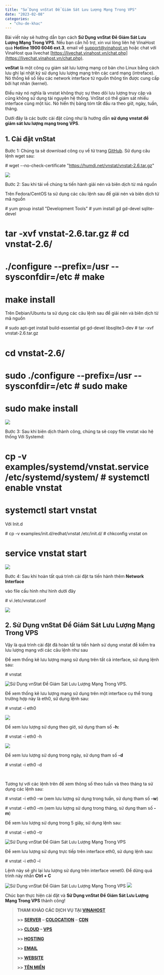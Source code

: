 ```yaml
---
title: "Sử Dụng vnStat Để Giám Sát Lưu Lượng Mạng Trong VPS"
date: "2023-02-08"
categories: 
  - "chu-de-khac"
---
```


Bài viết này sẽ hướng dẫn bạn cách **Sử Dụng vnStat Để Giám Sát Lưu Lượng Mạng Trong VPS**. Nếu bạn cần hỗ trợ, xin vui lòng liên hệ VinaHost qua **Hotline 1900 6046 ext.3**, email về [support@vinahost.vn](mailto:support@vinahost.vn) hoặc chat với VinaHost qua livechat [https://livechat.vinahost.vn/chat.php](https://livechat.vinahost.vn/chat.php).

**vnStat** là một công cụ giám sát lưu lượng mạng cơ bản cho Linux bằng cách lưu ghi lại nhật ký sử dụng lưu lượng mạng trên các card mạng (intreface). Nó thống kế số liệu các network interface từ nguồn thông tin được cung cấp bởi hạt nhân (kernel).

Điều này nó nghĩa là vnstat không thực sự theo dõi lưu lượng truy cập và cũng không sử dụng tài nguyên hệ thống. VnStat có thể giám sát nhiều interface cùng một lúc. Nó hiển thị bảng tóm tắt đầu ra theo giờ, ngày, tuần, tháng.

Dưới đây là các bước cài đặt cũng như là hướng dẫn **sử dụng vnstat để giảm sát lưu lượng mạng trong VPS**.

## 1\. Cài đặt **vnStat**

Bước 1: Chúng ta sẽ download công cụ về từ trang [GitHub](https://github.com/vergoh/vnstat/releases). Sử dụng câu lệnh wget sau:

\# wget --no-check-certificate "https://humdi.net/vnstat/vnstat-2.6.tar.gz"

![](images/huong-dan-giam-sat-luu-luong-mang-trong-vps-voi-vnstat-1.jpg)

Bước 2: Sau khi tải về chúng ta tiến hành giải nén và biên dịch từ mã nguồn

Trên Fedora/CentOS ta sử dụng các câu lệnh sau để giải nén và biên dịch từ mã nguồn

\# yum group install "Development Tools" # yum install gd gd-devel sqlite-devel
# tar -xvf vnstat-2.6.tar.gz # cd vnstat-2.6/
# ./configure --prefix=/usr --sysconfdir=/etc # make
# make install

Trên Debian/Ubuntu ta sử dụng các câu lệnh sau để giải nén và biên dịch từ mã nguồn

\# sudo apt-get install build-essential gd gd-devel libsqlite3-dev # tar -xvf vnstat-2.6.tar.gz
# cd vnstat-2.6/
# sudo ./configure --prefix=/usr --sysconfdir=/etc # sudo make
# sudo make install

![](images/huong-dan-giam-sat-luu-luong-mang-trong-vps-voi-vnstat-2.jpg.png)

Bước 3: Sau khi biên dịch thành công, chúng ta sẽ copy file vnstat vào hệ thống Với Systemd:

# cp -v examples/systemd/vnstat.service /etc/systemd/system/ # systemctl enable vnstat
# systemctl start vnstat

Với Init.d

\# cp -v examples/init.d/redhat/vnstat /etc/init.d/ # chkconfig vnstat on
# service vnstat start

![](images/huong-dan-giam-sat-luu-luong-mang-trong-vps-voi-vnstat-3.jpg.png)

Bước 4: Sau khi hoàn tất quá trình cài đặt ta tiến hành thêm **Network Interface**

vào file cấu hình như hình dưới đây

\# vi /etc/vnstat.conf

![](images/huong-dan-giam-sat-luu-luong-mang-trong-vps-voi-vnstat-4.jpg)

## **2\. Sử Dụng vnStat Để Giám Sát Lưu Lượng Mạng Trong VPS**

Vậy là quá trình cài đặt đã hoàn tất ta tiến hành sử dụng vnstat để kiểm tra lưu lượng mạng với các câu lệnh như sau

Để xem thống kê lưu lượng mạng sử dụng trên tất cả interface, sử dụng lệnh sau:

\# vnstat

![Sử Dụng vnStat Để Giám Sát Lưu Lượng Mạng Trong VPS.](images/huong-dan-giam-sat-luu-luong-mang-trong-vps-voi-vnstat-5.jpg.png)

Để xem thống kê lưu lượng mạng sử dụng trên một interface cụ thể trong trường hợp này là eth0, sử dụng lệnh sau:

\# vnstat -i eth0

![](images/huong-dan-giam-sat-luu-luong-mang-trong-vps-voi-vnstat-6.jpg.png)

Để xem lưu lượng sử dụng theo giờ, sử dụng tham số **\-h:**

\# vnstat -i eth0 -h

![](images/huong-dan-giam-sat-luu-luong-mang-trong-vps-voi-vnstat-7.jpg.png)

Để xem lưu lượng sử dụng trong ngày, sử dụng tham số **\-d**

\# vnstat -i eth0 -d

 

Tương tự với các lệnh trên để xem thông số theo tuần và theo tháng ta sử dụng các lệnh sau:

\# vnstat -i eth0 –w (xem lưu lượng sử dụng trong tuần, sử dụng tham số **\-w**)

\# vnstat -i eth0 –m (xem lưu lượng sử dụng trong tháng, sử dụng tham số **\-m**)

Để xem lưu lượng sử dụng trong 5 giây, sử dụng lệnh sau:

\# vnstat -i eth0 –tr

![Sử Dụng vnStat Để Giám Sát Lưu Lượng Mạng Trong VPS](images/huong-dan-giam-sat-luu-luong-mang-trong-vps-voi-vnstat-8.jpg.png)

Để xem lưu lượng sử dụng trực tiếp trên interface eth0, sử dụng lệnh sau:

\# vnstat -i eth0 –l

Lệnh này sẽ ghi lại lưu lượng sử dụng trên interface venet0. Để dừng quá trình này nhấn **Ctrl + C**

![Sử Dụng vnStat Để Giám Sát Lưu Lượng Mạng Trong VPS](images/huong-dan-giam-sat-luu-luong-mang-trong-vps-voi-vnstat-9.jpg.png) ![](images/huong-dan-giam-sat-luu-luong-mang-trong-vps-voi-vnstat-10.jpg.png)

Chúc bạn thực hiện cài đặt và **Sử Dụng vnStat Để Giám Sát Lưu Lượng Mạng Trong VPS** thành công!

> **THAM KHẢO CÁC DỊCH VỤ TẠI [VINAHOST](https://kb.vinahost.vn/)**
> 
> **\>>** [**SERVER**](https://vinahost.vn/thue-may-chu-rieng/) **–** [**COLOCATION**](https://vinahost.vn/colocation.html) – [**CDN**](https://vinahost.vn/dich-vu-cdn-chuyen-nghiep)
> 
> **\>> [CLOUD](https://vinahost.vn/cloud-server-gia-re/) – [VPS](https://vinahost.vn/vps-ssd-chuyen-nghiep/)**
> 
> **\>> [HOSTING](https://vinahost.vn/wordpress-hosting)**
> 
> **\>> [EMAIL](https://vinahost.vn/email-hosting)**
> 
> **\>> [WEBSITE](http://vinawebsite.vn/)**
> 
> **\>> [TÊN MIỀN](https://vinahost.vn/ten-mien-gia-re/)**
